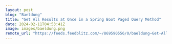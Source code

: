 ```yaml
---
layout: post
blog: "Baeldung"
title: "Get All Results at Once in a Spring Boot Paged Query Method"
date: 2024-02-11T04:53:41Z
image: images/baeldung.png
remote_url: "https://feeds.feedblitz.com/~/869590556/0/baeldung~Get-All-Results-at-Once-in-a-Spring-Boot-Paged-Query-Method"
---
```


